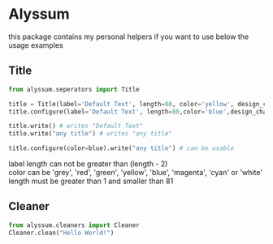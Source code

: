 # Alyssum

this package contains my personal helpers if you want to use below the usage examples

## Title
```python
from alyssum.seperators import Title

title = Title(label='Default Text', length=80, color='yellow', design_char='*')
title.configure(label='Default Text', length=80,color='blue',design_char='*')

title.write() # writes "Default Text"
title.write("any title") # writes "any title"

title.configure(color=blue).write("any title") # can be usable
```

label length can not be greater than (length - 2)  
color can be 'grey', 'red', 'green', 'yellow', 'blue', 'magenta', 'cyan' or 'white'  
length must be greater than 1 and smaller than 81 



## Cleaner

```python
from alyssum.cleaners import Cleaner
Cleaner.clean("Hello World!")
```
